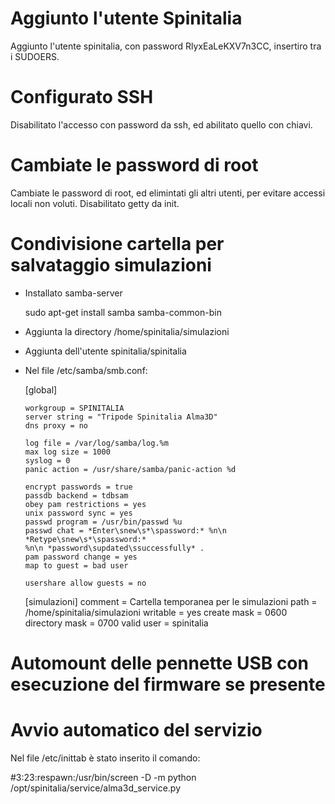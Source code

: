 
Aggiunto l'utente Spinitalia
============================

Aggiunto l'utente spinitalia, con password RlyxEaLeKXV7n3CC, insertiro tra i
SUDOERS.

Configurato SSH
===============

Disabilitato l'accesso con password da ssh, ed abilitato quello con chiavi.

Cambiate le password di root
============================

Cambiate le password di root, ed elimintati gli altri utenti, per evitare
accessi locali non voluti. Disabilitato getty da init.

Condivisione cartella per salvataggio simulazioni
=================================================

  - Installato samba-server

    sudo apt-get install samba samba-common-bin

  - Aggiunta la directory /home/spinitalia/simulazioni
  - Aggiunta dell'utente spinitalia/spinitalia

  - Nel file /etc/samba/smb.conf:

      [global]

        workgroup = SPINITALIA
        server string = "Tripode Spinitalia Alma3D"
        dns proxy = no

        log file = /var/log/samba/log.%m
        max log size = 1000
        syslog = 0
        panic action = /usr/share/samba/panic-action %d

        encrypt passwords = true
        passdb backend = tdbsam
        obey pam restrictions = yes
        unix password sync = yes
        passwd program = /usr/bin/passwd %u
        passwd chat = *Enter\snew\s*\spassword:* %n\n *Retype\snew\s*\spassword:*
        %n\n *password\supdated\ssuccessfully* .
        pam password change = yes
        map to guest = bad user

        usershare allow guests = no

      [simulazioni]
        comment = Cartella temporanea per le simulazioni
        path = /home/spinitalia/simulazioni
        writable = yes
        create mask = 0600
        directory mask = 0700
        valid user = spinitalia


Automount delle pennette USB con esecuzione del firmware se presente
====================================================================

Avvio automatico del servizio
=============================

Nel file /etc/inittab è stato inserito il comando:

  #3:23:respawn:/usr/bin/screen -D -m python /opt/spinitalia/service/alma3d_service.py

